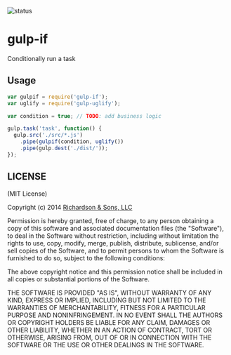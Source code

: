 ![status](https://secure.travis-ci.org/robrich/gulp-if.png?branch=master)

gulp-if
=======

Conditionally run a task

Usage
-----

```javascript
var gulpif = require('gulp-if');
var uglify = require('gulp-uglify');

var condition = true; // TODO: add business logic

gulp.task('task', function() {
  gulp.src('./src/*.js')
    .pipe(gulpif(condition, uglify())
    .pipe(gulp.dest('./dist/'));
});
```

LICENSE
-------

(MIT License)

Copyright (c) 2014 [Richardson & Sons, LLC](http://richardsonandsons.com/)

Permission is hereby granted, free of charge, to any person obtaining
a copy of this software and associated documentation files (the
"Software"), to deal in the Software without restriction, including
without limitation the rights to use, copy, modify, merge, publish,
distribute, sublicense, and/or sell copies of the Software, and to
permit persons to whom the Software is furnished to do so, subject to
the following conditions:

The above copyright notice and this permission notice shall be
included in all copies or substantial portions of the Software.

THE SOFTWARE IS PROVIDED "AS IS", WITHOUT WARRANTY OF ANY KIND,
EXPRESS OR IMPLIED, INCLUDING BUT NOT LIMITED TO THE WARRANTIES OF
MERCHANTABILITY, FITNESS FOR A PARTICULAR PURPOSE AND
NONINFRINGEMENT. IN NO EVENT SHALL THE AUTHORS OR COPYRIGHT HOLDERS BE
LIABLE FOR ANY CLAIM, DAMAGES OR OTHER LIABILITY, WHETHER IN AN ACTION
OF CONTRACT, TORT OR OTHERWISE, ARISING FROM, OUT OF OR IN CONNECTION
WITH THE SOFTWARE OR THE USE OR OTHER DEALINGS IN THE SOFTWARE.
